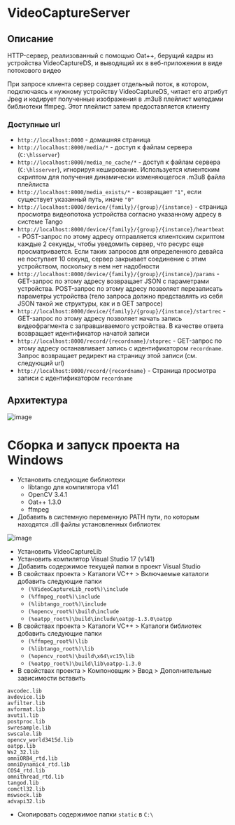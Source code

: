 # VideoCaptureServer
## Описание
HTTP-сервер, реализованный с помощью Oat++, берущий кадры из устройства VideoCaptureDS, и выводящий их в веб-приложении в виде потокового видео

При запросе клиента сервер создает отдельный поток, в котором, подключаясь к нужному устройству VideoCaptureDS, читает его атрибут Jpeg и кодирует полученные изображения в .m3u8 плейлист методами библиотеки ffmpeg. Этот плейлист затем предоставляется клиенту

### Доступные url
* ```http://localhost:8000``` - домашняя страница
* ```http://localhost:8000/media/*``` - доступ к файлам сервера (```C:\hlsserver```)
* ```http://localhost:8000/media_no_cache/*``` - доступ к файлам сервера (```C:\hlsserver```), игнорируя кеширование. Используется клиентским скриптом для получения динамически изменяющегося .m3u8 файла плейлиста
* ```http://localhost:8000/media_exists/*``` - возвращает ```"1"```, если существует указанный путь, иначе ```"0"```
* ```http://localhost:8000/device/{family}/{group}/{instance}``` - страница просмотра видеопотока устройства согласно указанному адресу в системе Tango
* ```http://localhost:8000/device/{family}/{group}/{instance}/heartbeat``` - POST-запрос по этому адресу отправляется клиентским скриптом каждые 2 секунды, чтобы уведомить сервер, что ресурс еще просматривается. Если таких запросов для определенного девайса не поступает 10 секунд, сервер закрывает соединение с этим устройством, поскольку в нем нет надобности
* ```http://localhost:8000/device/{family}/{group}/{instance}/params``` - GET-запрос по этому адресу возвращает JSON с параметрами устройства. POST-запрос по этому адресу позволяет перезаписать параметры устройства (тело запроса должно представлять из себя JSON такой же структуры, как и в GET запросе)
* ```http://localhost:8000/device/{family}/{group}/{instance}/startrec``` - GET-запрос по этому адресу позволяет начать запись видеофрагмента с заправшиваемого устройства. В качестве ответа возвращает идентификатор начатой записи
* ```http://localhost:8000/record/{recordname}/stoprec``` - GET-запрос по этому адресу останавливает запись с идентификатором ```recordname```. Запрос возвращает редирект на страницу этой записи (см. следующий url)
* ```http://localhost:8000/record/{recordname}``` - Страница просмотра записи с идентификатором ```recordname```

## Архитектура

![image](https://github.com/user-attachments/assets/51388ae4-385d-47ac-8d71-da2c8028d767)

# Сборка и запуск проекта на Windows
* Установить следующие библиотеки
  + libtango для компилятора v141
  + OpenCV 3.4.1
  + Oat++ 1.3.0
  + ffmpeg
* Добавить в системную переменную PATH пути, по которым находятся .dll файлы установленных библиотек

![image](https://github.com/user-attachments/assets/bbc7f7f8-a24b-44a9-8bc2-82c1a6963c6a)

* Установить VideoCaptureLib
* Установить компилятор Visual Studio 17 (v141)
* Добавить содержимое текущей папки в проект Visual Studio
* В свойствах проекта > Каталоги VC++ > Включаемые каталоги добавить следующие папки
  + ```(%VideoCaptureLib_root%)\include```
  + ```(%ffmpeg_root%)\include```
  + ```(%libtango_root%)\include```
  + ```(%opencv_root%)\build\include```
  + ```(%oatpp_root%)\build\include\oatpp-1.3.0\oatpp```
* В свойствах проекта > Каталоги VC++ > Каталоги библиотек добавить следующие папки
  + ```(%ffmpeg_root%)\lib```
  + ```(%libtango_root%)\lib```
  + ```(%opencv_root%)\build\x64\vc15\lib```
  + ```(%oatpp_root%)\build\lib\oatpp-1.3.0```
* В свойствах проекта > Компоновщик > Ввод > Дополнительные зависимости вставить
```
avcodec.lib
avdevice.lib
avfilter.lib
avformat.lib
avutil.lib
postproc.lib
swresample.lib
swscale.lib
opencv_world3415d.lib
oatpp.lib
Ws2_32.lib
omniORB4_rtd.lib
omniDynamic4_rtd.lib
COS4_rtd.lib
omnithread_rtd.lib
tangod.lib
comctl32.lib
mswsock.lib
advapi32.lib
```
* Скопировать содержимое папки ```static``` в ```C:\```
